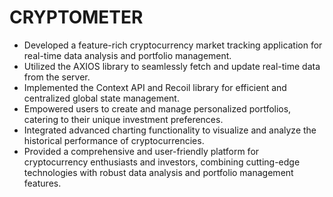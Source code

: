 # CRYPTOMETER

- Developed a feature-rich cryptocurrency market tracking application for real-time data analysis and portfolio management.
- Utilized the AXIOS library to seamlessly fetch and update real-time data from the server.
- Implemented the Context API and Recoil library for efficient and centralized global state management.
- Empowered users to create and manage personalized portfolios, catering to their unique investment preferences.
- Integrated advanced charting functionality to visualize and analyze the historical performance of cryptocurrencies.
- Provided a comprehensive and user-friendly platform for cryptocurrency enthusiasts and investors, combining cutting-edge technologies with robust data analysis and portfolio management features.

